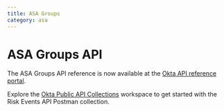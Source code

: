 ```yaml
---
title: ASA Groups
category: asa
---
```


# ASA Groups API

The ASA Groups API reference is now available at the [Okta API reference portal](https://developer.okta.com/docs/api/openapi/asa/asa/tag/groups/).

Explore the [Okta Public API Collections](https://www.postman.com/okta-eng/workspace/okta-public-api-collections/overview) workspace to get started with the Risk Events API Postman collection.

<!--
## Get started

The [Advanced Server Access (ASA) API](/docs/reference/api/asa/introduction/) is logically separate from the rest of the Okta APIs and uses a different API namespace:

`https://app.scaleft.com/v1/`

An Advanced Server Access (ASA) Group is a collection of ASA Users that share permissions and access.

Explore the Groups API: [![Run in Postman](https://run.pstmn.io/button.svg)](https://app.getpostman.com/run-collection/acb5d434083d512bdbb3)

## Groups API operations

The Groups API has the following operations:

* [List the ASA Groups for a Team](#list-the-asa-groups-for-a-team)
* [Create an ASA Group](#create-an-asa-group)
* [Fetch a single ASA Group](#fetch-a-single-asa-group)
* [Remove an ASA Group from a Team](#remove-an-asa-group-from-a-team)
* [Update an ASA Group](#update-an-asa-group)
* [List ASA Users of an ASA Group](#list-asa-users-of-an-asa-group)
* [Add an ASA User to an ASA Group](#add-an-asa-user-to-an-asa-group)
* [Remove an ASA User from an ASA Group](#remove-an-asa-user-from-an-asa-group)
* [List ASA Users of a Team not assigned to an ASA Group](#list-asa-users-of-a-team-not-assigned-to-an-asa-group)


### List the ASA Groups for a Team

<ApiOperation method="GET" url="https://app.scaleft.com/v1/teams/${team_name}/groups" />
Lists the ASA Groups for a Team

This endpoint requires one of the following roles: `reporting_user`, `access_admin`, or `access_user`.

#### Request path parameters

| Parameter | Type        | Description   |
| --------- | ----------- | ------------- |
| `team_name`   | string | The name of your Team |


#### Request query parameters

| Parameter | Type   | Description |
| --------- | ------------- | -------- |
| `contains`   |  string | (Optional) If a value is provided, the results are filtered to only contain ASA Groups whose name contains that value. |
| `count`   |  number | (Optional) The number of objects per page |
| `descending`   |  boolean | (Optional) The object order |
| `offset`   |  string | (Optional) The identifier used as an offset for pagination. This value is embedded in the URL of the Link header and is only used for requests that require [pagination](/docs/reference/api/asa/introduction/#pagination) support. |
| `prev`   |  boolean | (Optional) The direction of paging |


#### Request body

This endpoint has no request body.

#### Response body
This endpoint returns a list of objects with the following fields and a `200` code on a successful call.
| Properties | Type        | Description          |
|----------|-------------|----------------------|
| `deleted_at`   | string | The time at which the ASA Group was deleted |
| `federated_from_team`   | string | (Optional) The name of the Team from which to federate the ASA Group |
| `federation_approved_at`   | string | (Optional) The time when the ASA Group had its federation approved |
| `id`   | string | The UUID of the ASA Group |
| `name`   | string | The name of the ASA Group |
| `roles`   | array | A list of roles for the ASA Group. Options are `access_user`, `access_admin`, and `reporting_user`. |

#### Usage example

##### Request

```bash
curl -v -X GET \
-H "Authorization: Bearer ${jwt}" \
https://app.scaleft.com/v1/teams/${team_name}/groups
```

##### Response

```json
{
	"list": [
		{
			"deleted_at": "0001-01-01T00:00:00Z",
			"federated_from_team": "william-faulkner",
			"federation_approved_at": "2018-04-07T00:00:00Z",
			"id": "eb75a736-bee0-4b01-a3c1-5facae80fcb6",
			"name": "compsons",
			"roles": [
				"access_user",
				"reporting_user",
				"access_admin"
			]
		},
		{
			"deleted_at": "0001-01-01T00:00:00Z",
			"federated_from_team": null,
			"federation_approved_at": null,
			"id": "57bc138b-63c2-4351-98d0-d72d8d6c1b74",
			"name": "compsons",
			"roles": [
				"access_user",
				"reporting_user",
				"access_admin"
			]
		}
	]
}
```
### Create an ASA Group

<ApiOperation method="POST" url="https://app.scaleft.com/v1/teams/${team_name}/groups" />
Creates an ASA Group. You can add users to the ASA Group and also assign the Group to Projects to manage access.

This endpoint requires the `access_admin` role.

#### Request path parameters

| Parameter | Type        | Description   |
| --------- | ----------- | ------------- |
| `team_name`   | string | The name of your Team |


#### Request query parameters

This endpoint has no query parameters.

#### Request body

This endpoint requires an object with the following fields.
| Properties | Type        | Description          |
|----------|-------------|----------------------|
| `deleted_at`   | string | The time at which the ASA Group was deleted |
| `federated_from_team`   | string | (Optional) The name of the Team from which to federate the ASA Group |
| `federation_approved_at`   | string | (Optional) The time when the ASA Group had its federation approved |
| `id`   | string | The UUID of the ASA Group |
| `name`   | string | The name of the ASA Group |
| `roles`   | array | A list of roles for the ASA Group. Options are `access_user`, `access_admin`, and `reporting_user`. |

#### Response body
This endpoint returns an object with the following fields and a `201` code on a successful call.
| Properties | Type        | Description          |
|----------|-------------|----------------------|
| `deleted_at`   | string | The time at which the ASA Group was deleted |
| `federated_from_team`   | string | (Optional) The name of the Team from which to federate the ASA Group |
| `federation_approved_at`   | string | (Optional) The time when the ASA Group had its federation approved |
| `id`   | string | The UUID of the ASA Group |
| `name`   | string | The name of the ASA Group |
| `roles`   | array | A list of roles for the ASA Group. Options are `access_user`, `access_admin`, and `reporting_user`. |

#### Usage example

##### Request

```bash
curl -v -X POST \
-H "Authorization: Bearer ${jwt}" \
--data '{
	"deleted_at": null,
	"federated_from_team": null,
	"federation_approved_at": null,
	"id": "",
	"name": "compsons",
	"roles": [
		"access_user",
		"reporting_user",
		"access_admin"
	]
}' \
https://app.scaleft.com/v1/teams/${team_name}/groups
```

##### Response

```json
{
	"deleted_at": "0001-01-01T00:00:00Z",
	"federated_from_team": null,
	"federation_approved_at": null,
	"id": "57bc138b-63c2-4351-98d0-d72d8d6c1b74",
	"name": "compsons",
	"roles": [
		"access_user",
		"reporting_user",
		"access_admin"
	]
}
```
### Fetch a single ASA Group

<ApiOperation method="GET" url="https://app.scaleft.com/v1/teams/${team_name}/groups/${group_name}" />
Fetches details regarding a single ASA Group

This endpoint requires one of the following roles: `reporting_user`, `access_admin`, or `access_user`.

#### Request path parameters

| Parameter | Type        | Description   |
| --------- | ----------- | ------------- |
| `group_name`   | string | The ASA Group name |
| `team_name`   | string | The name of your Team |


#### Request query parameters

This endpoint has no query parameters.

#### Request body

This endpoint has no request body.

#### Response body
This endpoint returns an object with the following fields and a `200` code on a successful call.
| Properties | Type        | Description          |
|----------|-------------|----------------------|
| `deleted_at`   | string | The time at which the ASA Group was deleted |
| `federated_from_team`   | string | (Optional) The name of the Team from which to federate the ASA Group |
| `federation_approved_at`   | string | (Optional) The time when the ASA Group had its federation approved |
| `id`   | string | The UUID of the ASA Group |
| `name`   | string | The name of the ASA Group |
| `roles`   | array | A list of roles for the ASA Group. Options are `access_user`, `access_admin`, and `reporting_user`. |

#### Usage example

##### Request

```bash
curl -v -X GET \
-H "Authorization: Bearer ${jwt}" \
https://app.scaleft.com/v1/teams/${team_name}/groups/${group_name}
```

##### Response

```json
{
	"deleted_at": "0001-01-01T00:00:00Z",
	"federated_from_team": null,
	"federation_approved_at": null,
	"id": "57bc138b-63c2-4351-98d0-d72d8d6c1b74",
	"name": "compsons",
	"roles": [
		"access_user",
		"reporting_user",
		"access_admin"
	]
}
```
### Remove an ASA Group from a Team

<ApiOperation method="DELETE" url="https://app.scaleft.com/v1/teams/${team_name}/groups/${group_name}" />
Removes an ASA Group from the Team and also from any associated Projects

This endpoint requires the `access_admin` role.

#### Request path parameters

| Parameter | Type        | Description   |
| --------- | ----------- | ------------- |
| `group_name`   | string | The ASA Group name |
| `team_name`   | string | The name of your Team |


#### Request query parameters

This endpoint has no query parameters.

#### Request body

This endpoint has no request body.

#### Response body
This endpoint returns a `204 No Content` response on a successful call.


#### Usage example

##### Request

```bash
curl -v -X DELETE \
-H "Authorization: Bearer ${jwt}" \
https://app.scaleft.com/v1/teams/${team_name}/groups/${group_name}
```

##### Response

```json
HTTP 204 No Content
```
### Update an ASA Group

<ApiOperation method="PUT" url="https://app.scaleft.com/v1/teams/${team_name}/groups/${group_name}" />
Updates the access privileges of a single ASA Group

This endpoint requires the `access_admin` role.

#### Request path parameters

| Parameter | Type        | Description   |
| --------- | ----------- | ------------- |
| `group_name`   | string | The ASA Group name |
| `team_name`   | string | The name of your Team |


#### Request query parameters

This endpoint has no query parameters.

#### Request body

This endpoint requires an object with the following fields.
| Properties | Type        | Description          |
|----------|-------------|----------------------|
| `roles`   | array | A list of Roles for the ASA Group. Options are `access_user`, `access_admin` and `reporting_user`. |

#### Response body
This endpoint returns a `204 No Content` response on a successful call.


#### Usage example

##### Request

```bash
curl -v -X PUT \
-H "Authorization: Bearer ${jwt}" \
--data '{
	"roles": [
		"access_user",
		"reporting_user",
		"access_admin"
	]
}' \
https://app.scaleft.com/v1/teams/${team_name}/groups/${group_name}
```

##### Response

```json
HTTP 204 No Content
```
### List ASA Users of an ASA Group

<ApiOperation method="GET" url="https://app.scaleft.com/v1/teams/${team_name}/groups/${group_name}/users" />
Lists all of the ASA Users in an ASA Group

This endpoint requires one of the following roles: `reporting_user`, `access_user`, or `access_admin`.

#### Request path parameters

| Parameter | Type        | Description   |
| --------- | ----------- | ------------- |
| `group_name`   | string | The ASA Group name |
| `team_name`   | string | The name of your Team |


#### Request query parameters

| Parameter | Type   | Description |
| --------- | ------------- | -------- |
| `contains`   |  string | (Optional) Includes ASA Users with name that contains the value |
| `count`   |  number | (Optional) The number of objects per page |
| `descending`   |  boolean | (Optional) The object order |
| `offset`   |  string | (Optional) The identifier used as an offset for pagination. This value is embedded in the URL of the Link header and is only used for requests that require [pagination](/docs/reference/api/asa/introduction/#pagination) support. |
| `prev`   |  boolean | (Optional) The direction of paging |
| `starts_with`   |  string | (Optional) Includes ASA Users with a name that begins with the provided value |
| `status`   |  string | (Optional) Includes ASA Users with the specified statuses. Valid statuses: `ACTIVE`, `DISABLED`, and `DELETED`. |
| `user_type`   |  string | (Optional) Includes ASA Users of the specified type. Valid types: `human` and `service`. |


#### Request body

This endpoint has no request body.

#### Response body
This endpoint returns a list of objects with the following fields and a `200` code on a successful call.
| Properties | Type        | Description          |
|----------|-------------|----------------------|
| `deleted_at`   | string | The time at which the ASA User was deleted |
| `details`   | object | An object with the following keys, the values of which are all strings: `first_name`, `last_name`, `full_name`, and `email` |
| `id`   | string | The UUID of the ASA User |
| `name`   | string | The username of the ASA User |
| `oauth_client_application_id`   | string | The ID of the ASA User provided by OAuth, if it exists |
| `role_grants`   | array | The permission roles available to the ASA User |
| `status`   | string | Status of the ASA User: `ACTIVE`, `DISABLED`, or `DELETED`. ASA Users can't disable or delete their own ASA User. |
| `user_type`   | string | The type of ASA User:`service` or `human` |

#### Usage example

##### Request

```bash
curl -v -X GET \
-H "Authorization: Bearer ${jwt}" \
https://app.scaleft.com/v1/teams/${team_name}/groups/${group_name}/users
```

##### Response

```json
{
	"list": [
		{
			"deleted_at": null,
			"details": {
				"email": "benjy.compson@example.com",
				"first_name": "Benjy",
				"full_name": "Benjy Compson",
				"last_name": "Compson"
			},
			"id": "27af3388-1a21-47d9-8063-adf0051eefc4",
			"name": "Benjy.Compson",
			"oauth_client_application_id": null,
			"role_grants": null,
			"status": "DISABLED",
			"user_type": "human"
		}
	]
}
```
### Add an ASA User to an ASA Group

<ApiOperation method="POST" url="https://app.scaleft.com/v1/teams/${team_name}/groups/${group_name}/users" />
Adds an ASA User to an ASA Group

This endpoint requires the `access_admin` role.

#### Request path parameters

| Parameter | Type        | Description   |
| --------- | ----------- | ------------- |
| `group_name`   | string | The ASA Group name |
| `team_name`   | string | The name of your Team |


#### Request query parameters

This endpoint has no query parameters.

#### Request body

This endpoint requires an object with the following fields.
| Properties | Type        | Description          |
|----------|-------------|----------------------|
| `deleted_at`   | string | The time at which the ASA User was deleted |
| `details`   | object | An object with the following keys, the values of which are all strings: `first_name`, `last_name`, `full_name`, and `email` |
| `id`   | string | The UUID of the ASA User |
| `name`   | string | The username of the ASA User |
| `oauth_client_application_id`   | string | The ID of the ASA User provided by OAuth, if it exists |
| `role_grants`   | array | The permission roles available to the ASA User |
| `status`   | string | Status of the ASA User: `ACTIVE`, `DISABLED`, or `DELETED`. ASA Users can't disable or delete their own ASA User. |
| `user_type`   | string | The type of ASA User:`service` or `human` |

#### Response body
This endpoint returns a `204 No Content` response on a successful call.


#### Usage example

##### Request

```bash
curl -v -X POST \
-H "Authorization: Bearer ${jwt}" \
--data '{
	"deleted_at": null,
	"details": {
		"email": "jason.compson@example.com",
		"first_name": "Jason",
		"full_name": "Jason Compson IV",
		"last_name": "Compson"
	},
	"id": "281aa06b-02df-4b2b-9d4a-35f6a81e844f",
	"name": "Jason.Compson.IV",
	"oauth_client_application_id": null,
	"role_grants": null,
	"status": "ACTIVE",
	"user_type": "human"
}' \
https://app.scaleft.com/v1/teams/${team_name}/groups/${group_name}/users
```

##### Response

```json
HTTP 204 No Content
```
### Remove an ASA User from an ASA Group

<ApiOperation method="DELETE" url="https://app.scaleft.com/v1/teams/${team_name}/groups/${group_name}/users/${user_name}" />
Removes an ASA User from an ASA Group

This endpoint requires the `access_admin` role.

#### Request path parameters

| Parameter | Type        | Description   |
| --------- | ----------- | ------------- |
| `group_name`   | string | The ASA Group name |
| `team_name`   | string | The name of your Team |
| `user_name`   | string | The relevant username |


#### Request query parameters

This endpoint has no query parameters.

#### Request body

This endpoint has no request body.

#### Response body
This endpoint returns a `204 No Content` response on a successful call.


#### Usage example

##### Request

```bash
curl -v -X DELETE \
-H "Authorization: Bearer ${jwt}" \
https://app.scaleft.com/v1/teams/${team_name}/groups/${group_name}/users/${user_name}
```

##### Response

```json
HTTP 204 No Content
```
### List ASA Users of a Team not assigned to an ASA Group

<ApiOperation method="GET" url="https://app.scaleft.com/v1/teams/${team_name}/groups/${group_name}/users_not_in_group" />
Lists ASA Users of a Team not assigned to an ASA Group

This endpoint requires one of the following roles: `access_user`, `access_admin`, or `reporting_user`.

#### Request path parameters

| Parameter | Type        | Description   |
| --------- | ----------- | ------------- |
| `group_name`   | string | The ASA Group name |
| `team_name`   | string | The name of your Team |


#### Request query parameters

| Parameter | Type   | Description |
| --------- | ------------- | -------- |
| `contains`   |  string | (Optional) Includes ASA Users with name that contains the value |
| `count`   |  number | (Optional) The number of objects per page |
| `descending`   |  boolean | (Optional) The object order |
| `include_service_users`   |  string | (Optional) Include Service Users in the results |
| `offset`   |  string | (Optional) The UUID of the object used as an offset for pagination |
| `prev`   |  boolean | (Optional) The direction of paging |
| `starts_with`   |  string | (Optional) Includes ASA Users with name that begins with the value |
| `status`   |  string | (Optional) Includes ASA Users with specified statuses. Valid statuses: `ACTIVE`, `DISABLED`, and `DELETED`. |


#### Request body

This endpoint has no request body.

#### Response body
This endpoint returns a list of objects with the following fields and a `200` code on a successful call.
| Properties | Type        | Description          |
|----------|-------------|----------------------|
| `deleted_at`   | string | The time at which the ASA User was deleted |
| `details`   | object | An object with the following keys, the values of which are all strings: `first_name`, `last_name`, `full_name`, and `email` |
| `id`   | string | The UUID of the ASA User |
| `name`   | string | The username of the ASA User |
| `oauth_client_application_id`   | string | The ID of the ASA User provided by OAuth, if it exists |
| `role_grants`   | array | The permission roles available to the ASA User |
| `status`   | string | Status of the ASA User: `ACTIVE`, `DISABLED`, or `DELETED`. ASA Users can't disable or delete their own ASA User. |
| `user_type`   | string | The type of ASA User:`service` or `human` |

#### Usage example

##### Request

```bash
curl -v -X GET \
-H "Authorization: Bearer ${jwt}" \
https://app.scaleft.com/v1/teams/${team_name}/groups/${group_name}/users_not_in_group
```

##### Response

```json
{
	"list": [
		{
			"deleted_at": null,
			"details": {
				"email": "jason.compson@example.com",
				"first_name": "Jason",
				"full_name": "Jason Compson IV",
				"last_name": "Compson"
			},
			"id": "281aa06b-02df-4b2b-9d4a-35f6a81e844f",
			"name": "Jason.Compson.IV",
			"oauth_client_application_id": null,
			"role_grants": null,
			"status": "ACTIVE",
			"user_type": "human"
		}
	]
}
```


-->